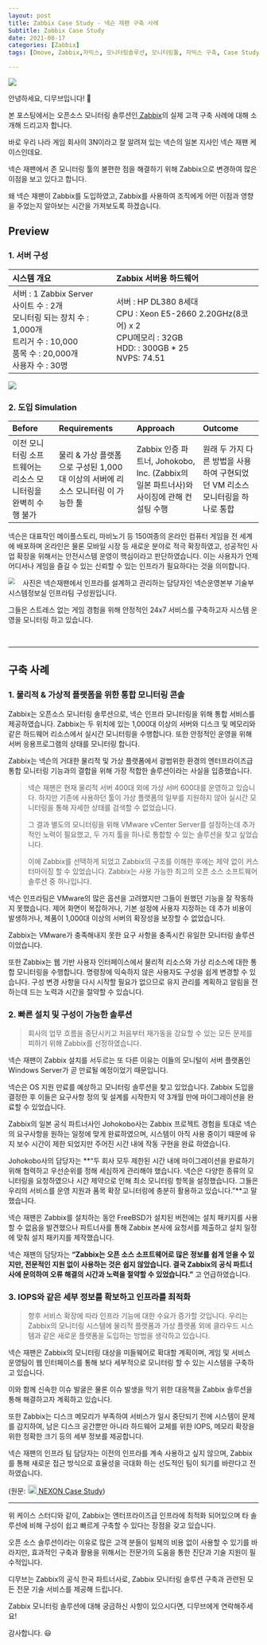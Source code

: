 ```yaml
---
layout: post
title: Zabbix Case Study - 넥슨 재팬 구축 사례
Subtitle: Zabbix Case Study
date: 2021-08-17
categories: [Zabbix]
tags: [Dmove, Zabbix,자빅스, 모니터링솔루션, 모니터링툴, 자빅스 구축, Case Study, Nexon Zapan]

---
```




![](https://blog.zabbix.com/wp-content/uploads/2020/03/featured_image.png)



안녕하세요, 디무브입니다! 🎈

본 포스팅에서는 오픈소스 모니터링 솔루션인[ Zabbix](https://www.zabbix.com/features)의 실제 고객 구축 사례에 대해 소개해 드리고자 합니다. <br/>

바로 우리 나라 게임 회사의 3N이라고 잘 알려져 있는 넥슨의 일본 지사인 넥슨 재팬 케이스인데요.<br/>



넥슨 재팬에서 존 모니터링 툴의 불편한 점을 해결하기 위해 Zabbix으로 변경하여 많은 이점을 보고 있다고 합니다. <br/>

왜 넥슨 재팬이 Zabbix를 도입하였고, Zabbix를 사용하여 조직에게 어떤 이점과 영향을 주었는지 알아보는 시간을 가져보도록 하겠습니다. <br/>



## Preview

 

### 1. 서버 구성



 

| **시스템 개요**                                              | **Zabbix 서버용 하드웨어**                                   |
| :----------------------------------------------------------- | :----------------------------------------------------------- |
| 서버 : 1 Zabbix Server <br/>사이트 수 : 2개 <br/>모니터링 되는 장치 수 : 1,000개 <br/>트리거 수 : 10,000 <br/>품목 수 : 20,000개<br/>사용자 수 : 30명 | 서버 : HP DL380 8세대 <br/>CPU : Xeon E5-2660 2.20GHz(8코어) x 2 <br/>CPU메모리 : 32GB <br/>HDD: : 300GB * 25 <br/>NVPS: 74.51 |

 

![](https://blog.dmove.kr/assets/images/banners/Zabbix/Case%20Study/casestudy1.png)



### 2. 도입 Simulation

 

| **Before**                                                   | **Requirements**                                             | **Approach**                                                 | **Outcome**                                                  |
| :----------------------------------------------------------- | :----------------------------------------------------------- | :----------------------------------------------------------- | :----------------------------------------------------------- |
| 이전 모니터링 소프트웨어는 리소스 모니터링을 완벽히 수행 불가 | 물리 & 가상 플랫폼으로 구성된 1,000대 이상의 서버에 리소스 모니터링 이 가능한 툴 | Zabbix 인증 파트너, Johokobo, Inc. (Zabbix의 일본 파트너사)와 사이징에 관해 컨설팅 수행 | 원래 두 가지 다른 방법을 사용하여 구현되었던 VM 리소스 모니터링을 하나로 통합 |

 

넥슨은 대표작인 메이플스토리, 마비노기 등 150여종의 온라인 컴퓨터 게임을 전 세계에 배포하며 온라인은 물론 모바일 시장 등 새로운 분야로 적극 확장하였고, 성공적인 사업 확장을 위해서는 안전시스템 운영이 핵심이라고 판단하였습니다. 이는 사용자가 언제 어디서나 게임을 즐길 수 있는 신뢰할 수 있는 인프라가 필요하다는 것을 의미합니다. 



<img src="https://blog.dmove.kr/assets/images/banners/Zabbix/Case%20Study/casestudy2.png" align=left style="max-width: 290px; max-height: 210px; zoom: 80%; margin-right: 20px;"/>사진은 넥슨재팬에서 인프라를 설계하고 관리하는 담당자인 넥슨운영본부 기술부 시스템정보실 인프라팀 구성원입니다.

그들은 스트레스 없는 게임 경험을 위해 안정적인 24x7 서비스를 구축하고자 시스템 운영을 모니터링 하고 있습니다. 



<br/>



---



## 구축 사례



### 1. 물리적 & 가상적 플랫폼을 위한 통합 모니터링 콘솔 



Zabbix는 오픈소스 모니터링 솔루션으로, 넥슨 인프라 모니터링을 위해 통합 서비스를 제공하였습니다. Zabbix는 두 위치에 있는 1,000대 이상의 서버와 디스크 및 메모리와 같은 하드웨어 리소스에서 실시간 모니터링을 수행합니다.  또한 안정적인 운영을 위해 서버 응용프로그램의 상태를 모니터링 합니다.



Zabbix는 넥슨의 거대한 물리적 및 가상 플랫폼에서 광범위한 환경의 엔터프라이즈급 통합 모니터링 기능과의 결합을 위해 가장 적합한 솔루션이라는 사실을 입증했습니다.



<blockquote>넥슨 재팬은 현재 물리적 서버 400대 외에 가상 서버 600대를 운영하고 있습니다. 하지만 기존에 사용하던 툴이 가상 플랫폼의 일부를 지원하지 않아 실시간 모니터링을 통해 자세한 상태를 검색할 수 없었습니다.<br/> <p/>
그 결과 별도의 모니터링을 위해 VMware vCenter Server를 설정하는데 추가적인 노력이 필요했고, 두 가지 툴을 하나로 통합할 수 있는 솔루션을 찾고 싶었습니다.<br/> <p/>
이에 Zabbix를 선택하게 되었고 Zabbix의 구조를 이해한 후에는 제약 없이 커스터마이징 할 수 있었습니다. Zabbix는 사용 가능한 최고의 오픈 소스 소프트웨어 솔루션 중 하나입니다. </blockquote> 

<p/>

넥슨 인프라팀은 VMware의 많은 옵션을 고려했지만 그들이 원했던 기능을 잘 작동하지 못했습니다. 제어 화면이 복잡하거나, 기본 설정에 사용자 지정하는 데 추가 비용이 발생하거나, 제품이 1,000대 이상의 서버의 확장성을 보장할 수 없었습니다.  

Zabbix는 VMware가 충족해내지 못한 요구 사항을 충족시킨 유일한 모니터링 솔루션 이었습니다.

<p/>

또한 Zabbix는 웹 기반 사용자 인터페이스에서 물리적 리소스와 가상 리소스에 대한 통합 모니터링을 수행합니다. 명령창에 익숙하지 않은 사용자도 구성을 쉽게 변경할 수 있습니다. 구성 변경 사항을 다시 시작할 필요가 없으므로 유지 관리를 계획하고 알림을 전하는데 드는 노력과 시간을 절약할 수 있습니다.



### 2. 빠른 설치 및 구성이 가능한 솔루션 



<blockquote>회사의 업무 흐름을 중단시키고 처음부터 재가동을 강요할 수 있는 모든 문제를 피하기 위해 Zabbix를 선정하였습니다. </blockquote>

<p/>

넥슨 재팬이 Zabbix 설치를 서두르는 또 다른 이유는 이들의 모니털이 서버 플랫폼인 Windows Server가 곧 만료될 예정이었기 때문입니다.



넥슨은 OS 지원 만료를 예상하고 모니터링 솔루션을 찾고 있었습니다. Zabbix 도입을 결정한 후 이들은 요구사항 정의 및 설계를 시작한지 약 3개월 만에 마이그레이션을 완료할 수 있었습니다.



Zabbix의 일본 공식 파트너사인 Johokobo사는 Zabbix 프로젝트 경험을 토대로 넥슨의 요구사항을 원하는 일정에 맞게 완료하였으며, 시스템이 아직 사용 중이기 때문에 유지 보수 시간이 제한 되었지만 주어진 시간 내에 작동 구현을 완료 하였습니다.

 

Johokobo사의 담당자는 **“두 회사 모두 제한된 시간 내에 마이그레이션을 완료하기 위해 협력하고 우선순위를 정해 세심하게 관리해야 했습니다. 넥슨은 다양한 종류의 모니터링을 요청하였으나 시간 제약으로 인해 최소 모니터링 항목을 설정했습니다. 그들은 우리의 서비스를 운영 지원과 품목 확장 모니터링에 충분히 활용하고 있습니다.”**고 말했습니다. 



넥슨 재팬은 Zabbix를 설치하는 동안 FreeBSD가 설치된 버전에는 설치 패키지를 사용할 수 없음을 발견했으나 파트너사를 통해 Zabbix 본사에 요청서를 제출하고 설치 일정에 맞춰 설치 패키지를 제작했습니다.



넥슨 재팬의 담당자는 **“Zabbix는 오픈 소스 소프트웨어로 많은 정보를 쉽게 얻을 수 있지만, 전문적인 지원 없이 사용하는 것은 쉽지 않았습니다. 결국 Zabbix의 공식 파트너사에 문의하여 오류 해결의 시간과 노력을 절약할 수 있었습니다.”** 고 언급하였습니다.



### 3. IOPS와 같은 세부 정보를 확보하고 인프라를 최적화

 

> 향후 서비스 확장에 따라 인프라 기능에 대한 수요가 증가할 것입니다. 우리는 Zabbix의 모니터링 시스템에 물리적 플랫폼과 가상 플랫폼 외에 클라우드 시스템과 같은 새로운 플랫폼을 도입하는 방법을 생각하고 있습니다.

 

넥슨 재팬은 Zabbix의 모니터링 대상을 미들웨어로 확대할 계획이며, 게임 및 서비스 운영팀이 웹 인터페이스를 통해 보다 세부적으로 모니터링 할 수 있는 시스템을 구축하고 있습니다.



이와 함께 신속한 이슈 발굴은 물론 이슈 발생을 막기 위한 대응책을 Zabbix 솔루션을 통해 해결하고자 계획하고 있습니다. 



또한 Zabbix는 디스크 메모리가 부족하여 서비스가 일시 중단되기 전에 시스템이 문제를 감지하여, 남은 디스크 공간뿐만 아니라 하드웨어 교체를 위한 IOPS, 메모리 확장을 위한 정확한 크기 등의 세부 정보를 제공합니다. 



넥슨 재팬의 인프라 팀 담당자는 이전의 인프라를 계속 사용하고 싶지 않으며, Zabbix를 통해 새로운 접근 방식으로 효율성을 극대화 하는 선도적인 팀이 되기를 바란다고 전하였습니다. 



(원문:  [<img src="https://assets.zabbix.com/img/apple-touch-icon-180x180-precomposed.png" style="width: 18px; height: 18px;"/>    NEXON Case Study](https://www.zabbix.com/case_studies_nexon))

---



위 케이스 스터디와 같이, Zabbix는 엔터프라이즈급 인프라에 최적화 되어있으며 타 솔루션에 비해 구성이 쉽고 빠르게 구축할 수 있다는 장점을 갖고 있습니다. 

오픈 소스 솔루션이라는 이유로 많은 고객 분들이 일체의 비용 없이 사용할 수 있기를 바라지만, 효과적인 구축과 활용을 위해서는 전문가의 도움을 통한 진단과 기술 지원이 필수적입니다. 

디무브는 Zabbix의 공식 한국 파트너사로, Zabbix 모니터링 솔루션 구축과 관련된 모든 전문 기술 서비스를 제공해 드립니다. 

Zabbix 모니터링 솔루션에 대해 궁금하신 사항이 있으시다면, 디무브에게 연락해주세요! 

 

감사합니다. 😃
